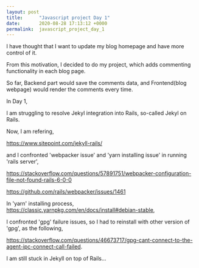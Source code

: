 ```yaml
---
layout: post
title:      "Javascript project Day 1"
date:       2020-08-28 17:13:12 +0000
permalink:  javascript_project_day_1
---
```



I have thought that I want to update my blog homepage and have more control of it.

From this motivation, I decided to do my project, which adds commenting functionality in each blog page.

So far, Backend part would save the comments data, and Frontend(blog webpage) would render the comments every time.

In Day 1,

I am struggling to resolve Jekyl integration into Rails, so-called Jekyl on Rails.

Now, I am refering,

https://www.sitepoint.com/jekyll-rails/

and I confronted 'webpacker issue' and 'yarn installing issue' in running 'rails server',

https://stackoverflow.com/questions/57891751/webpacker-configuration-file-not-found-rails-6-0-0

https://github.com/rails/webpacker/issues/1461

In 'yarn' installing process, https://classic.yarnpkg.com/en/docs/install#debian-stable,

I confronted 'gpg' failure issues, so I had to reinstall with other version of 'gpg', as the following,

https://stackoverflow.com/questions/46673717/gpg-cant-connect-to-the-agent-ipc-connect-call-failed.

I am still stuck in Jekyll on top of Rails...
